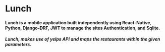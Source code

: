 # Lunch
####  Lunch is a mobile application built independently using React-Native, Python, Django-DRF, JWT to manage the sites Authentication, and Sqlite.

##### Lunch, makes use of yelps API and maps the restaurants within the given parameters.
